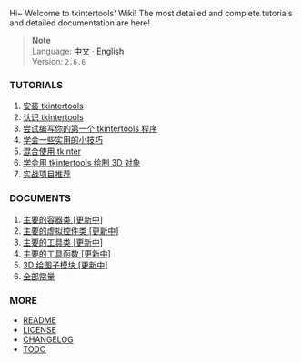 Hi~ Welcome to tkintertools' Wiki!
The most detailed and complete tutorials and detailed documentation are here!

> **Note**  
> Language: [中文](Home-ch.md) · [English](Home-en.md)  
> Version: `2.6.6`

### TUTORIALS

1. [安装 tkintertools](./安装%20tkintertools)
2. [认识 tkintertools](./认识%20tkintertools)
3. [尝试编写你的第一个 tkintertools 程序](./尝试编写你的第一个%20tkintertools%20程序)
4. [学会一些实用的小技巧](./学会一些实用的小技巧)
5. [混合使用 tkinter](./混合使用%20tkinter)
6. [学会用 tkintertools 绘制 3D 对象](./学会用%20tkintertools%20绘制%203D%20对象)
7. [实战项目推荐](./实战项目推荐)

### DOCUMENTS

1. [主要的容器类 [更新中]](./主要的容器类)
2. [主要的虚拟控件类 [更新中]](./主要的虚拟控件类)
3. [主要的工具类 [更新中]](./主要的工具类)
4. [主要的工具函数 [更新中]](./主要的工具函数)
5. [3D 绘图子模块 [更新中]](./3D%20绘图子模块)
6. [全部常量](./全部常量)

### MORE

* [README](../README.md)
* [LICENSE](../LICENSE.txt)
* [CHANGELOG](../CHANGELOG.md)
* [TODO](../TODO.md)
